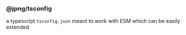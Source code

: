 ### @jpng/tsconfig

a typescript `tsconfig.json` meant to work with ESM which can be easily extended
